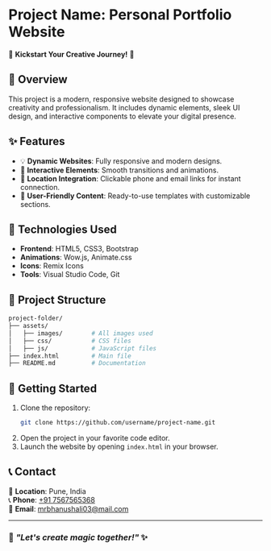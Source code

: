 # Project Name: **Personal Portfolio Website**

🌟 **Kickstart Your Creative Journey!** 🌟

## 📖 Overview  
This project is a modern, responsive website designed to showcase creativity and professionalism. It includes dynamic elements, sleek UI design, and interactive components to elevate your digital presence.

## ✨ Features  
- 💡 **Dynamic Websites**: Fully responsive and modern designs.  
- 📱 **Interactive Elements**: Smooth transitions and animations.  
- 📍 **Location Integration**: Clickable phone and email links for instant connection.  
- 📄 **User-Friendly Content**: Ready-to-use templates with customizable sections.  

## 🔧 Technologies Used  
- **Frontend**: HTML5, CSS3, Bootstrap  
- **Animations**: Wow.js, Animate.css  
- **Icons**: Remix Icons  
- **Tools**: Visual Studio Code, Git

## 📂 Project Structure  
```bash
project-folder/
├── assets/
│   ├── images/        # All images used
│   ├── css/           # CSS files
│   ├── js/            # JavaScript files
├── index.html         # Main file
├── README.md          # Documentation
```

## 🚀 Getting Started  
1. Clone the repository:  
   ```bash
   git clone https://github.com/username/project-name.git
   ```
2. Open the project in your favorite code editor.  
3. Launch the website by opening `index.html` in your browser.

## 📞 Contact  
📍 **Location**: Pune, India  
📞 **Phone**: [+91 7567565368](tel:+917567565368)  
📧 **Email**: [mrbhanushali03@mail.com](mailto:mrbhanushali03@mail.com)  

---

### 🌟 *"Let's create magic together!"* ✨